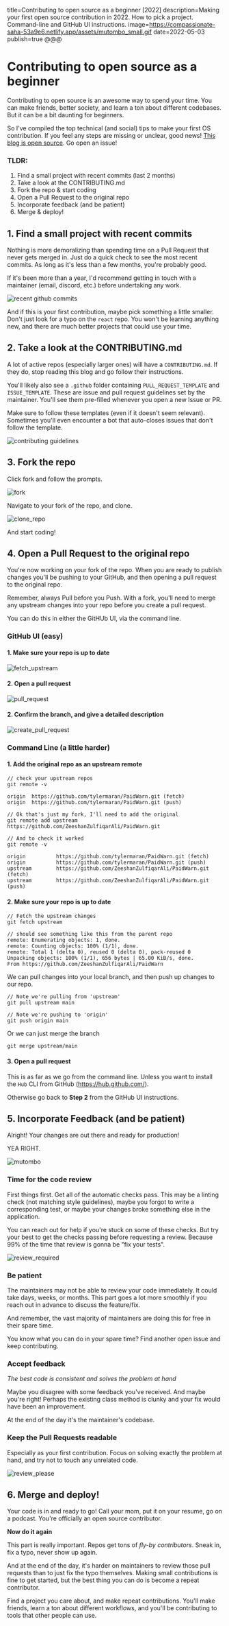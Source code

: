 title=Contributing to open source as a beginner [2022]
description=Making your first open source contribution in 2022. How to pick a project. Command-line and GitHub UI instructions.
image=https://compassionate-saha-53a9e6.netlify.app/assets/mutombo_small.gif
date=2022-05-03
publish=true
@@@

# Contributing to open source as a beginner

Contributing to open source is an awesome way to spend your time. You can make friends, better society, and learn a ton about different codebases. But it can be a bit daunting for beginners.

So I've compiled the top technical (and social) tips to make your first OS contribution. If you feel any steps are missing or unclear, good news! [This blog is open source](https://github.com/rysolv/markdown_ssg/tree/rysolv). Go open an issue!

### TLDR:

1.  Find a small project with recent commits (last 2 months)
2.  Take a look at the CONTRIBUTING.md
3.  Fork the repo & start coding
4.  Open a Pull Request to the original repo
5.  Incorporate feedback (and be patient)
6.  Merge & deploy!

## 1. Find a small project with recent commits

Nothing is more demoralizing than spending time on a Pull Request that never gets merged in. Just do a quick check to see the most recent commits. As long as it's less than a few months, you're probably good.

If it's been more than a year, I'd recommend getting in touch with a maintainer (email, discord, etc.) before undertaking any work.

![recent github commits](./assets/recent_commits.png)

And if this is your first contribution, maybe pick something a little smaller. Don't just look for a typo on the `react` repo. You won't be learning anything new, and there are much better projects that could use your time.

## 2. Take a look at the CONTRIBUTING.md

A lot of active repos (especially larger ones) will have a `CONTRIBUTING.md`. If they do, stop reading this blog and go follow their instructions.

You'll likely also see a `.github` folder containing `PULL_REQUEST_TEMPLATE` and `ISSUE_TEMPLATE`. These are issue and pull request guidelines set by the maintainer. You'll see them pre-filled whenever you open a new Issue or PR.

Make sure to follow these templates (even if it doesn't seem relevant). Sometimes you'll even encounter a bot that auto-closes issues that don't follow the template.

![contributing guidelines](./assets/contributing_guidelines.png)

## 3. Fork the repo

Click fork and follow the prompts.

![fork](./assets/fork.png)

Navigate to your fork of the repo, and clone.

![clone_repo](./assets/clone_repo.png)

And start coding!

## 4. Open a Pull Request to the original repo

You're now working on your fork of the repo. When you are ready to publish changes you'll be pushing to your GitHub, and then opening a pull request to the original repo.

Remember, always Pull before you Push. With a fork, you'll need to merge any upstream changes into your repo before you create a pull request.

You can do this in either the GitHUb UI, via the command line.

### GitHub UI (easy)

#### 1. Make sure your repo is up to date

![fetch_upstream](./assets/fetch_upstream.png)

#### 2. Open a pull request

![pull_request](./assets/pull_request.png)

#### 2. Confirm the branch, and give a detailed description

![create_pull_request](./assets/create_pull_request.png)

### Command Line (a little harder)

#### 1. Add the original repo as an upstream remote

```
// check your upstream repos
git remote -v

origin  https://github.com/tylermaran/PaidWarn.git (fetch)
origin  https://github.com/tylermaran/PaidWarn.git (push)

// Ok that's just my fork, I'll need to add the original
git remote add upstream https://github.com/ZeeshanZulfiqarAli/PaidWarn.git

// And to check it worked
git remote -v

origin          https://github.com/tylermaran/PaidWarn.git (fetch)
origin          https://github.com/tylermaran/PaidWarn.git (push)
upstream        https://github.com/ZeeshanZulfiqarAli/PaidWarn.git (fetch)
upstream        https://github.com/ZeeshanZulfiqarAli/PaidWarn.git (push)

```

#### 2. Make sure your repo is up to date

```
// Fetch the upstream changes
git fetch upstream

// should see something like this from the parent repo
remote: Enumerating objects: 1, done.
remote: Counting objects: 100% (1/1), done.
remote: Total 1 (delta 0), reused 0 (delta 0), pack-reused 0
Unpacking objects: 100% (1/1), 656 bytes | 65.00 KiB/s, done.
From https://github.com/ZeeshanZulfiqarAli/PaidWarn
```

We can pull changes into your local branch, and then push up changes to our repo.

```
// Note we're pulling from 'upstream'
git pull upstream main

// Note we're pushing to 'origin'
git push origin main
```

Or we can just merge the branch

```
git merge upstream/main
```

#### 3. Open a pull request

This is as far as we go from the command line. Unless you want to install the `Hub` CLI from GitHub (https://hub.github.com/).

Otherwise go back to **Step 2** from the GitHub UI instructions.

## 5. Incorporate Feedback (and be patient)

Alright! Your changes are out there and ready for production!

YEA RIGHT.

![mutombo](./assets/mutombo.gif)

### Time for the code review

First things first. Get all of the automatic checks pass. This may be a linting check (not matching style guidelines), maybe you forgot to write a corresponding test, or maybe your changes broke something else in the application.

You can reach out for help if you're stuck on some of these checks. But try your best to get the checks passing before requesting a review. Because 99% of the time that review is gonna be "fix your tests".

![review_required](./assets/review_required.png)

### Be patient

The maintainers may not be able to review your code immediately. It could take days, weeks, or months. This part goes a lot more smoothly if you reach out in advance to discuss the feature/fix.

And remember, the vast majority of maintainers are doing this for free in their spare time.

You know what you can do in your spare time? Find another open issue and keep contributing.

### Accept feedback

_The best code is consistent and solves the problem at hand_

Maybe you disagree with some feedback you've received. And maybe you're right! Perhaps the existing class method is clunky and your fix would have been an improvement.

At the end of the day it's the maintainer's codebase.

### Keep the Pull Requests readable

Especially as your first contribution. Focus on solving exactly the problem at hand, and try not to touch any unrelated code.

![review_please](./assets/review_please.jpg)

## 6. Merge and deploy!

Your code is in and ready to go! Call your mom, put it on your resume, go on a podcast. You're officially an open source contributor.

**Now do it again**

This part is really important. Repos get tons of _fly-by contributors_. Sneak in, fix a typo, never show up again.

And at the end of the day, it's harder on maintainers to review those pull requests than to just fix the typo themselves. Making small contributions is fine to get started, but the best thing you can do is become a repeat contributor.

Find a project you care about, and make repeat contributions. You'll make friends, learn a ton about different workflows, and you'll be contributing to tools that other people can use.

